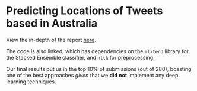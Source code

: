 Predicting Locations of Tweets based in Australia
===================
View the in-depth of the report [here](https://github.com/akiratwang/GeoTagging-Tweets/blob/master/NLP_Report.pdf).

The code is also linked, which has dependencies on the `mlxtend` library for the Stacked Ensemble classifier, and `nltk` for preprocessing.

Our final results put us in the top 10% of submissions (out of 280), boasting one of the best approaches *given* that we **did not** implement any deep learning techniques. 
